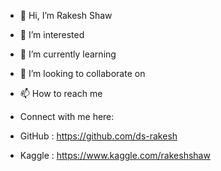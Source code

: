- 👋 Hi, I’m Rakesh Shaw
- 👀 I’m interested
- 🌱 I’m currently learning 
- 💞️ I’m looking to collaborate on 
- 📫 How to reach me 
    
- Connect with me here:
- GitHub :  https://github.com/ds-rakesh
- Kaggle : https://www.kaggle.com/rakeshshaw


<!---
ds-rakesh/ds-rakesh is a ✨ special ✨ repository because its `README.md` (this file) appears on your GitHub profile.
You can click the Preview link to take a look at your changes.
--->
